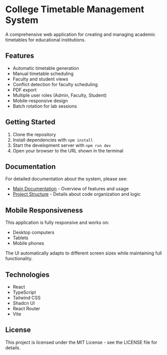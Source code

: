 
# College Timetable Management System

A comprehensive web application for creating and managing academic timetables for educational institutions.

## Features

- Automatic timetable generation
- Manual timetable scheduling
- Faculty and student views
- Conflict detection for faculty scheduling
- PDF export
- Multiple user roles (Admin, Faculty, Student)
- Mobile-responsive design
- Batch rotation for lab sessions

## Getting Started

1. Clone the repository
2. Install dependencies with `npm install`
3. Start the development server with `npm run dev`
4. Open your browser to the URL shown in the terminal

## Documentation

For detailed documentation about the system, please see:
- [Main Documentation](/public/documentation.md) - Overview of features and usage
- [Project Structure](/public/project-structure.md) - Details about code organization and logic

## Mobile Responsiveness

This application is fully responsive and works on:
- Desktop computers
- Tablets
- Mobile phones

The UI automatically adapts to different screen sizes while maintaining full functionality.

## Technologies

- React
- TypeScript
- Tailwind CSS
- Shadcn UI
- React Router
- Vite

## License

This project is licensed under the MIT License - see the LICENSE file for details.
